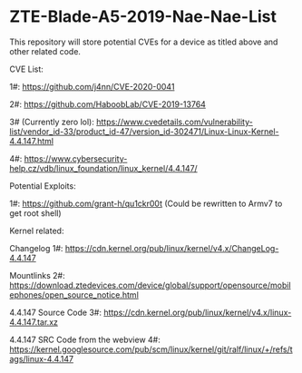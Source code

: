 # ZTE-Blade-A5-2019-Nae-Nae-List
This repository will store potential CVEs for a device as titled above and other related code.


CVE List:

1#: https://github.com/j4nn/CVE-2020-0041

2#: https://github.com/HaboobLab/CVE-2019-13764

3# (Currently zero lol): https://www.cvedetails.com/vulnerability-list/vendor_id-33/product_id-47/version_id-302471/Linux-Linux-Kernel-4.4.147.html

4#: https://www.cybersecurity-help.cz/vdb/linux_foundation/linux_kernel/4.4.147/

Potential Exploits:

1#: https://github.com/grant-h/qu1ckr00t
(Could be rewritten to Armv7 to get root shell)

Kernel related:

Changelog 1#:
https://cdn.kernel.org/pub/linux/kernel/v4.x/ChangeLog-4.4.147

Mountlinks 2#:
https://download.ztedevices.com/device/global/support/opensource/mobilephones/open_source_notice.html

4.4.147 Source Code 3#: https://cdn.kernel.org/pub/linux/kernel/v4.x/linux-4.4.147.tar.xz

4.4.147 SRC Code from the webview 4#: https://kernel.googlesource.com/pub/scm/linux/kernel/git/ralf/linux/+/refs/tags/linux-4.4.147

